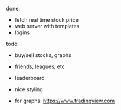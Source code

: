 done:
 - fetch real time stock price
 - web server with templates
 - logins

todo:
 - buy/sell stocks, graphs
 - friends, leagues, etc
 - leaderboard
 - nice styling

- for graphs: https://www.tradingview.com
